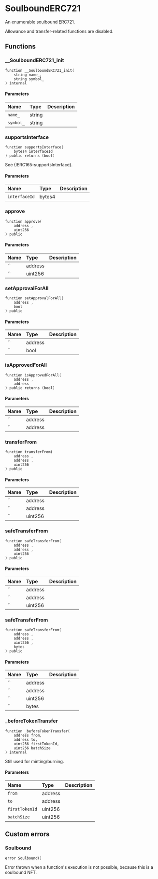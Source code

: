# SoulboundERC721

An enumerable soulbound ERC721.

Allowance and transfer-related functions are disabled.

## Functions

### __SoulboundERC721_init

```solidity
function __SoulboundERC721_init(
    string name_,
    string symbol_
) internal
```

#### Parameters

| Name | Type | Description |
| :--- | :--- | :---------- |
| `name_` | string |  |
| `symbol_` | string |  |

### supportsInterface

```solidity
function supportsInterface(
    bytes4 interfaceId
) public returns (bool)
```

See {IERC165-supportsInterface}.

#### Parameters

| Name | Type | Description |
| :--- | :--- | :---------- |
| `interfaceId` | bytes4 |  |

### approve

```solidity
function approve(
    address ,
    uint256 
) public
```

#### Parameters

| Name | Type | Description |
| :--- | :--- | :---------- |
| `` | address |  |
| `` | uint256 |  |

### setApprovalForAll

```solidity
function setApprovalForAll(
    address ,
    bool 
) public
```

#### Parameters

| Name | Type | Description |
| :--- | :--- | :---------- |
| `` | address |  |
| `` | bool |  |

### isApprovedForAll

```solidity
function isApprovedForAll(
    address ,
    address 
) public returns (bool)
```

#### Parameters

| Name | Type | Description |
| :--- | :--- | :---------- |
| `` | address |  |
| `` | address |  |

### transferFrom

```solidity
function transferFrom(
    address ,
    address ,
    uint256 
) public
```

#### Parameters

| Name | Type | Description |
| :--- | :--- | :---------- |
| `` | address |  |
| `` | address |  |
| `` | uint256 |  |

### safeTransferFrom

```solidity
function safeTransferFrom(
    address ,
    address ,
    uint256 
) public
```

#### Parameters

| Name | Type | Description |
| :--- | :--- | :---------- |
| `` | address |  |
| `` | address |  |
| `` | uint256 |  |

### safeTransferFrom

```solidity
function safeTransferFrom(
    address ,
    address ,
    uint256 ,
    bytes 
) public
```

#### Parameters

| Name | Type | Description |
| :--- | :--- | :---------- |
| `` | address |  |
| `` | address |  |
| `` | uint256 |  |
| `` | bytes |  |

### _beforeTokenTransfer

```solidity
function _beforeTokenTransfer(
    address from,
    address to,
    uint256 firstTokenId,
    uint256 batchSize
) internal
```

Still used for minting/burning.

#### Parameters

| Name | Type | Description |
| :--- | :--- | :---------- |
| `from` | address |  |
| `to` | address |  |
| `firstTokenId` | uint256 |  |
| `batchSize` | uint256 |  |

## Custom errors

### Soulbound

```solidity
error Soulbound()
```

Error thrown when a function's execution is not possible, because this is a soulbound NFT.

